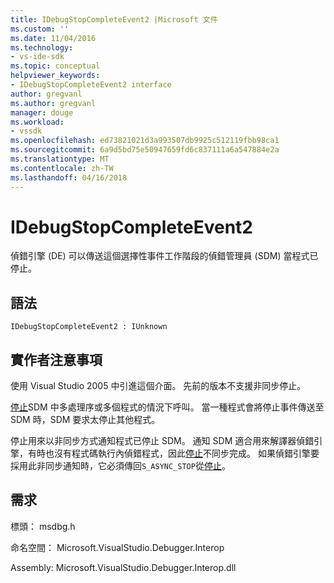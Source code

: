 ```yaml
---
title: IDebugStopCompleteEvent2 |Microsoft 文件
ms.custom: ''
ms.date: 11/04/2016
ms.technology:
- vs-ide-sdk
ms.topic: conceptual
helpviewer_keywords:
- IDebugStopCompleteEvent2 interface
author: gregvanl
ms.author: gregvanl
manager: douge
ms.workload:
- vssdk
ms.openlocfilehash: ed73821021d3a993507db9925c512119fbb98ca1
ms.sourcegitcommit: 6a9d5bd75e50947659fd6c837111a6a547884e2a
ms.translationtype: MT
ms.contentlocale: zh-TW
ms.lasthandoff: 04/16/2018
---
```

# <a name="idebugstopcompleteevent2"></a>IDebugStopCompleteEvent2

偵錯引擎 (DE) 可以傳送這個選擇性事件工作階段的偵錯管理員 (SDM) 當程式已停止。

## <a name="syntax"></a>語法

```
IDebugStopCompleteEvent2 : IUnknown
```

## <a name="notes-for-implementers"></a>實作者注意事項

使用 Visual Studio 2005 中引進這個介面。 先前的版本不支援非同步停止。

[停止](../../../extensibility/debugger/reference/idebugengineprogram2-stop.md)SDM 中多處理序或多個程式的情況下呼叫。 當一種程式會將停止事件傳送至 SDM 時，SDM 要求太停止其他程式。

停止用來以非同步方式通知程式已停止 SDM。 通知 SDM 適合用來解譯器偵錯引擎，有時也沒有程式碼執行內偵錯程式，因此[停止](../../../extensibility/debugger/reference/idebugengineprogram2-stop.md)不同步完成。 如果偵錯引擎要採用此非同步通知時，它必須傳回`S_ASYNC_STOP`從[停止](../../../extensibility/debugger/reference/idebugengineprogram2-stop.md)。

## <a name="requirements"></a>需求

標頭： msdbg.h

命名空間： Microsoft.VisualStudio.Debugger.Interop

Assembly: Microsoft.VisualStudio.Debugger.Interop.dll
